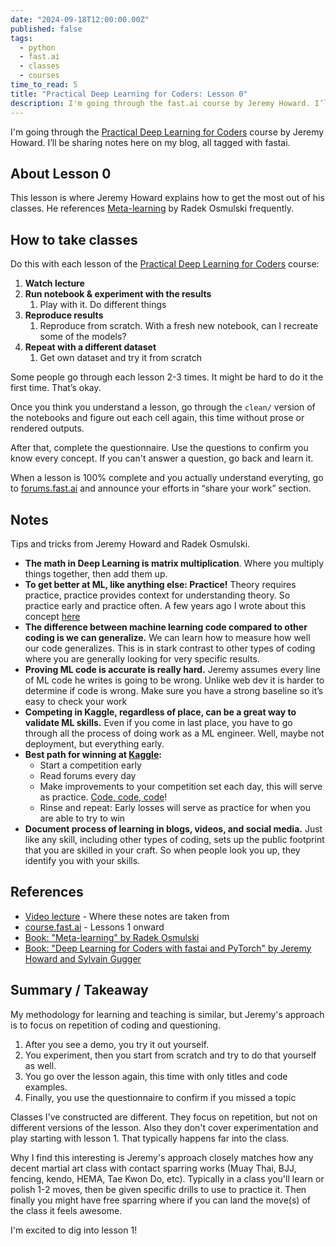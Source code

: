 ```yaml
---
date: "2024-09-18T12:00:00.00Z"
published: false
tags:
  - python
  - fast.ai
  - classes
  - courses
time_to_read: 5
title: "Practical Deep Learning for Coders: Lesson 0"
description: I'm going through the fast.ai course by Jeremy Howard. I’ll be sharing some of my notes here.
---
```


I'm going through the [Practical Deep Learning for Coders](http://course.fast.ai) course by Jeremy Howard. I’ll be sharing notes here on my blog, all tagged with fastai.

## About Lesson 0

This lesson is where Jeremy Howard explains how to get the most out of his classes. He references [Meta-learning](https://rosmulski.gumroad.com/l/learn_machine_learning/blog) by Radek Osmulski frequently.


## How to take classes

Do this with each lesson of the [Practical Deep Learning for Coders](http://course.fast.ai) course:

1. **Watch lecture**
2. **Run notebook & experiment with the results**
   1. Play with it. Do different things  
3. **Reproduce results**
   1. Reproduce from scratch. With a fresh new notebook, can I recreate some of the models?  
4. **Repeat with a different dataset**
   1. Get own dataset and try it from scratch

Some people go through each lesson 2-3 times. It might be hard to do it the first time. That’s okay.

Once you think you understand a lesson, go through the `clean/` version of the notebooks and figure out each cell again, this time without prose or rendered outputs.

After that, complete the questionnaire. Use the questions to confirm you know every concept. If you can't answer a question, go back and learn it. 

When a lesson is 100% complete and you actually understand everyting, go to [forums.fast.ai](https://forums.fast.ai/) and announce your efforts in “share your work” section.

## Notes

Tips and tricks from Jeremy Howard and Radek Osmulski.

* **The math in Deep Learning is matrix multiplication**. Where you multiply things together, then add them up.   
* **To get better at ML, like anything else: Practice!** Theory requires practice, practice provides context for understanding theory. So practice early and practice often. A few years ago I wrote about this concept [here](https://daniel.feldroy.com/posts/code-code-code)
* **The difference between machine learning code compared to other coding is we can generalize.** We can learn how to measure how well our code generalizes. This is in stark contrast to other types of coding where you are generally looking for very specific results.  
* **Proving ML code is accurate is really hard.** Jeremy assumes every line of ML code he writes is going to be wrong. Unlike web dev it is harder to determine if code is wrong. Make sure you have a strong baseline so it’s easy to check your work  
* **Competing in Kaggle, regardless of place, can be a great way to validate ML skills.** Even if you come in last place, you have to go through all the process of doing work as a ML engineer. Well, maybe not deployment, but everything early.  
* **Best path for winning at [Kaggle](https://www.kaggle.com/):**  
  * Start a competition early  
  * Read forums every day  
  * Make improvements to your competition set each day, this will serve as practice. [Code, code, code](https://daniel.feldroy.com/posts/code-code-code)!
  * Rinse and repeat: Early losses will serve as practice for when you are able to try to win  
* **Document process of learning in blogs, videos, and social media.** Just like any skill, including other types of coding, sets up the public footprint that you are skilled in your craft. So when people look you up, they identify you with your skills.

## References

* [Video lecture](https://www.youtube.com/watch?v=gGxe2mN3kAg&t=1838s&ab_channel=JeremyHoward) - Where these notes are taken from
* [course.fast.ai](http://course.fast.ai) - Lessons 1 onward
* [Book: "Meta-learning" by Radek Osmulski](https://rosmulski.gumroad.com/l/learn_machine_learning/blog)  
* [Book: "Deep Learning for Coders with fastai and PyTorch" by Jeremy Howard and Sylvain Gugger](https://www.amazon.com/Deep-Learning-Coders-fastai-PyTorch/dp/1492045527?tag=mlinar-20)

## Summary / Takeaway

My methodology for learning and teaching is similar, but Jeremy's approach is to focus on repetition of coding and questioning.

1. After you see a demo, you try it out yourself. 
2. You experiment, then you start from scratch and try to do that yourself as well. 
3. You go over the lesson again, this time with only titles and code examples. 
4. Finally, you use the questionnaire to confirm if you missed a topic

Classes I've constructed are different. They focus on repetition, but not on different versions of the lesson. Also they don't cover experimentation and play starting with lesson 1. That typically happens far into the class. 

Why I find this interesting is Jeremy's approach closely matches how any decent martial art class with contact sparring works (Muay Thai, BJJ, fencing, kendo, HEMA, Tae Kwon Do, etc). Typically in a class you'll learn or polish 1-2 moves, then be given specific drills to use to practice it. Then finally you might have free sparring where if you can land the move(s) of the class it feels awesome.

I'm excited to dig into lesson 1!